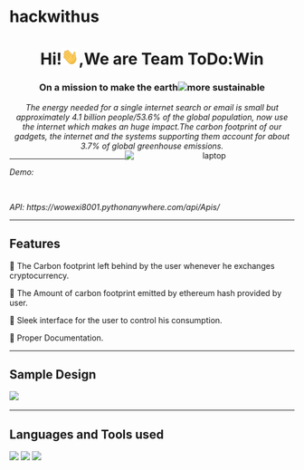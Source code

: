 # hackwithus
<p align="center">
<h1 align="center">Hi!<img src="https://raw.githubusercontent.com/ABSphreak/ABSphreak/master/gifs/Hi.gif" width="30px">,We are Team ToDo:Win</h1>
<h3 align="center">On a mission to make the earth<img src="https://media.giphy.com/media/4NPT1ipEUoiMo/giphy.gif" width="30px">more sustainable</h3>
</p>
<p align="center">
  <em>
  The energy needed for a single internet search or email is small but approximately 4.1 billion people/53.6% of the global population, now use the internet which makes an huge impact.The carbon footprint of our gadgets, the internet and the systems supporting them account for about 3.7% of global greenhouse emissions.
  </em> 
  <br>
<img align="right" width=300px alt="laptop" src="https://media.giphy.com/media/3oKGzgNfssFG1xlwC4/giphy.gif" />
  <hr>
  <p><i>Demo: </i></p>
  <br>
  <p><i>API: https://wowexi8001.pythonanywhere.com/api/Apis/</i></p>
  <hr>
  <h2><strong>Features</strong></h2>
  <p>🌳 The Carbon footprint left behind by the user whenever he exchanges cryptocurrency.</p>
  <p>🌳 The Amount of carbon footprint emitted by ethereum hash provided by user.</p>
  <p>🌳 Sleek interface for the user to control his consumption.</p>
  <p>🌳 Proper Documentation.</p>
  <hr>
  <h2><strong>Sample Design</strong></h2>
  <img src="https://i.gyazo.com/5cfd24adb6782a9db48e482fb7688a1a.jpg")>
  <hr>
  <h2><strong>Languages and Tools used</strong></h2>
  <img src="https://img.icons8.com/color/2x/react-native.png"> <img src="https://img.icons8.com/color/2x/javascript.png">
  <img width=200px src="https://www.djangoproject.com/m/img/logos/django-logo-negative.png">
  


  
  
